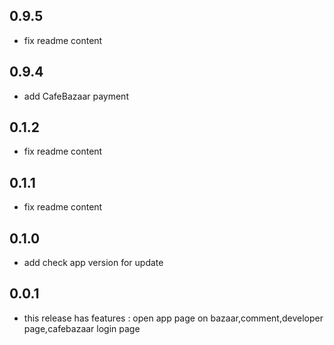 ## 0.9.5

* fix readme content

## 0.9.4

* add CafeBazaar payment

## 0.1.2

* fix readme content

## 0.1.1

* fix readme content

## 0.1.0

* add check app version for update  

## 0.0.1

* this release has features : open app page on bazaar,comment,developer page,cafebazaar login page
